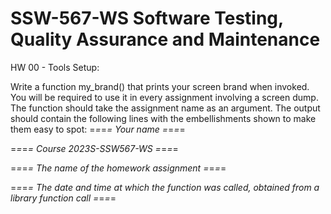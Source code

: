 # SSW-567-WS Software Testing, Quality Assurance and Maintenance

HW 00 - Tools Setup:

Write a function my_brand()  that prints your screen brand when invoked. You will be required to use it in every assignment involving a screen dump. The function should take the assignment name as an argument. The output should contain the following lines with the embellishments shown to make them easy to spot:
=*=*=*= Your name =*=*=*=

=*=*=*= Course 2023S-SSW567-WS =*=*=*= 

=*=*=*= The name of the homework assignment =*=*=*= 

=*=*=*= The date and time at which the function was called, obtained from a library function call =*=*=*= 
